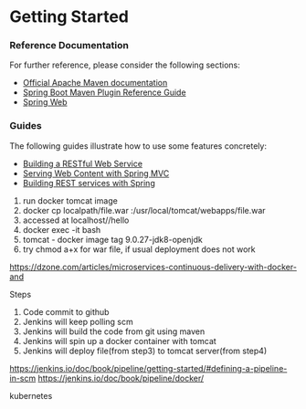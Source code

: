 # Getting Started

### Reference Documentation
For further reference, please consider the following sections:

* [Official Apache Maven documentation](https://maven.apache.org/guides/index.html)
* [Spring Boot Maven Plugin Reference Guide](https://docs.spring.io/spring-boot/docs/2.1.9.RELEASE/maven-plugin/)
* [Spring Web](https://docs.spring.io/spring-boot/docs/2.2.0.RELEASE/reference/htmlsingle/#boot-features-developing-web-applications)

### Guides
The following guides illustrate how to use some features concretely:

* [Building a RESTful Web Service](https://spring.io/guides/gs/rest-service/)
* [Serving Web Content with Spring MVC](https://spring.io/guides/gs/serving-web-content/)
* [Building REST services with Spring](https://spring.io/guides/tutorials/bookmarks/)

1. run docker tomcat image
2. docker cp localpath/file.war <containername>:/usr/local/tomcat/webapps/file.war
3. accessed at localhost/<warfilename>/hello
4. docker exec -it <containername> bash
5. tomcat - docker image tag 9.0.27-jdk8-openjdk
6. try chmod a+x for war file, if usual deployment does not work

https://dzone.com/articles/microservices-continuous-delivery-with-docker-and

Steps
1. Code commit to github
2. Jenkins will keep polling scm
3. Jenkins will build the code from git using maven
4. Jenkins will spin up a docker container with tomcat
5. Jenkins will deploy file(from step3) to tomcat server(from step4)

https://jenkins.io/doc/book/pipeline/getting-started/#defining-a-pipeline-in-scm
https://jenkins.io/doc/book/pipeline/docker/

kubernetes
